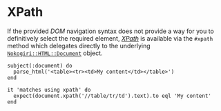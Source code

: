 # XPath

If the provided _DOM_ navigation syntax does not provide a way for you to definitively select the required element, [_XPath_](https://developer.mozilla.org/en-US/docs/Web/XPath) is available via the `#xpath` method which delegates directly to the underlying [`Nokogiri::HTML::Document`](https://www.rubydoc.info/github/sparklemotion/nokogiri/Nokogiri/HTML/Document) object.

```rspec:html
subject(:document) do
  parse_html('<table><tr><td>My content</td></table>')
end

it 'matches using xpath' do
  expect(document.xpath('//table/tr/td').text).to eql 'My content'
end
```
